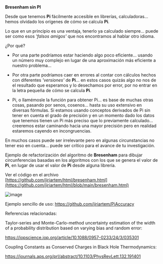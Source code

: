 **Bresenham sin PI**

Desde que tenemos **Pi** fácilmente accesible en librerías, calculadoras... hemos olvidado los orígenes de cómo se calcula **Pi**.

 Lo que en un principio es una ventaja, tenerlo ya calculado siempre... puede ser como esos *'falsos amigos'* que nos encontramos al hablar otro idioma.
 
 ¿Por qué?
 
  - Por una parte podríamos estar haciendo algo poco eficiente... usando un número muy complejo en lugar de una aproximación más eficiente a nuestro problema...
    
  - Por otra parte podríamos caer en errores al contar con cálculos hechos con diferentes *'versiones'* de **Pi**... en estos casos quizás algo no nos de el resultado que esperamos y lo desechamos por error, por no entrar en la letra pequeña de cómo se calcula **Pi**.
  
  - Pi, o llamémosle la función para obtener Pi... es base de muchas otras cosas, pasando por senos, cosenos... hasta su uso extensivo en diversas fórmulas. Si estamos usando conceptos derivados de Pi sin tener en cuenta el grado de precisión y en un momento dado los datos que tenemos tienen un Pi más preciso que lo previamente calculado... creeremos estar caminando hacia una mayor precisión pero en realidad estaremos cayendo en incongruencias.
  
   En muchos casos puede ser irrelevante pero en algunas circunstancias no tener eso en cuenta... puede ser crítico para el avance de tu investigación.

  

Ejemplo de refactorización del algoritmo de **Bresenham** para dibujar circunferencias basadas en los algoritmos con los que se genera el valor de **Pi**, en lugar de usar el valor de **Pi** desde alguna librería.

Ver el código en el archivo [https://github.com/jiriartem/html/bresenham.html](https://github.com/jiriartem/html/blob/main/bresenham.html)

![image](https://github.com/jiriartem/html/assets/77533807/f63cdd46-38c9-42bd-a151-c76640d955b5)

Ejemplo sencillo de uso:
https://github.com/jiriartem/PiAccuracy

Referencias relacionadas:

Taylor-series and Monte-Carlo-method uncertainty estimation of the width of a probability distribution based on varying bias and random error:

https://iopscience.iop.org/article/10.1088/0957-0233/24/3/035301

Coupling Constants as Conserved Charges in Black Hole Thermodynamics:

https://journals.aps.org/prl/abstract/10.1103/PhysRevLett.132.191401

